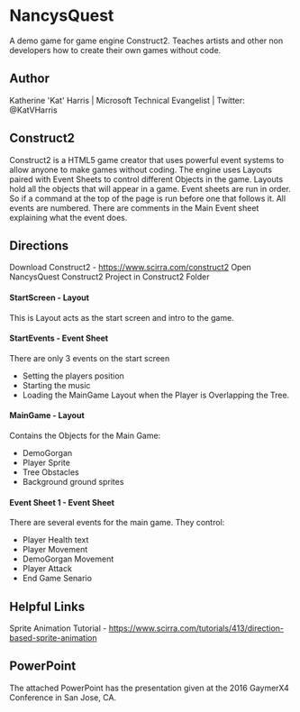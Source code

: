 # NancysQuest
A demo game for game engine Construct2. Teaches artists and other non developers how to create their own games without code. 

## Author
Katherine 'Kat' Harris | Microsoft Technical Evangelist | Twitter: @KatVHarris

## Construct2
Construct2 is a HTML5 game creator that uses powerful event systems to allow anyone to make games without coding. The engine uses Layouts paired with Event Sheets to control different Objects in the game. Layouts hold all the objects that will appear in a game. Event sheets are run in order. So if a command at the top of the page is run before one that follows it. All events are numbered. There are comments in the Main Event sheet explaining what the event does.

## Directions
Download Construct2 - https://www.scirra.com/construct2
Open NancysQuest Construct2 Project in Construct2 Folder

#### StartScreen - Layout
This is Layout acts as the start screen and intro to the game. 

#### StartEvents - Event Sheet
There are only 3 events on the start screen
* Setting the players position
* Starting the music
* Loading the MainGame Layout when the Player is Overlapping the Tree. 

#### MainGame - Layout
Contains the Objects for the Main Game:
* DemoGorgan
* Player Sprite
* Tree Obstacles
* Background ground sprites

#### Event Sheet 1 - Event Sheet
There are several events for the main game. They control:
* Player Health text
* Player Movement
* DemoGorgan Movement
* Player Attack
* End Game Senario 

## Helpful Links
Sprite Animation Tutorial - https://www.scirra.com/tutorials/413/direction-based-sprite-animation


## PowerPoint
The attached PowerPoint has the presentation given at the 2016 GaymerX4 Conference in San Jose, CA. 

